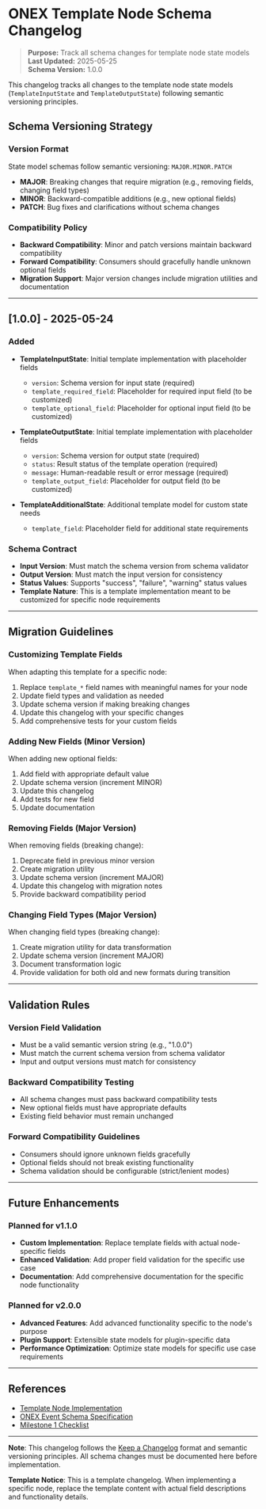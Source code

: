 <!-- === OmniNode:Metadata ===
metadata_version: 0.1.0
protocol_version: 1.1.0
owner: OmniNode Team
copyright: OmniNode Team
schema_version: 1.1.0
name: CHANGELOG.md
version: 1.0.0
uuid: 22fb5888-fa0d-4e4c-b11b-ab0a25356b89
author: OmniNode Team
created_at: 2025-05-28T09:34:52.811931
last_modified_at: 2025-05-28T15:55:26.690195
description: Stamped by ONEX
state_contract: state_contract://default
lifecycle: active
hash: 02b6499bc586539ef152f9b147b9403127097fef8316262197686c50700a3ed1
entrypoint: python@CHANGELOG.md
runtime_language_hint: python>=3.11
namespace: omnibase.stamped.CHANGELOG
meta_type: tool
<!-- === /OmniNode:Metadata === -->


# ONEX Template Node Schema Changelog

> **Purpose:** Track all schema changes for template node state models  
> **Last Updated:** 2025-05-25  
> **Schema Version:** 1.0.0

This changelog tracks all changes to the template node state models (`TemplateInputState` and `TemplateOutputState`) following semantic versioning principles.

## Schema Versioning Strategy

### Version Format
State model schemas follow semantic versioning: `MAJOR.MINOR.PATCH`

- **MAJOR**: Breaking changes that require migration (e.g., removing fields, changing field types)
- **MINOR**: Backward-compatible additions (e.g., new optional fields)
- **PATCH**: Bug fixes and clarifications without schema changes

### Compatibility Policy
- **Backward Compatibility**: Minor and patch versions maintain backward compatibility
- **Forward Compatibility**: Consumers should gracefully handle unknown optional fields
- **Migration Support**: Major version changes include migration utilities and documentation

---

## [1.0.0] - 2025-05-24

### Added
- **TemplateInputState**: Initial template implementation with placeholder fields
  - `version`: Schema version for input state (required)
  - `template_required_field`: Placeholder for required input field (to be customized)
  - `template_optional_field`: Placeholder for optional input field (to be customized)

- **TemplateOutputState**: Initial template implementation with placeholder fields
  - `version`: Schema version for output state (required)
  - `status`: Result status of the template operation (required)
  - `message`: Human-readable result or error message (required)
  - `template_output_field`: Placeholder for output field (to be customized)

- **TemplateAdditionalState**: Additional template model for custom state needs
  - `template_field`: Placeholder field for additional state requirements

### Schema Contract
- **Input Version**: Must match the schema version from schema validator
- **Output Version**: Must match the input version for consistency
- **Status Values**: Supports "success", "failure", "warning" status values
- **Template Nature**: This is a template implementation meant to be customized for specific node requirements

---

## Migration Guidelines

### Customizing Template Fields
When adapting this template for a specific node:

1. Replace `template_*` field names with meaningful names for your node
2. Update field types and validation as needed
3. Update schema version if making breaking changes
4. Update this changelog with your specific changes
5. Add comprehensive tests for your custom fields

### Adding New Fields (Minor Version)
When adding new optional fields:

1. Add field with appropriate default value
2. Update schema version (increment MINOR)
3. Update this changelog
4. Add tests for new field
5. Update documentation

### Removing Fields (Major Version)
When removing fields (breaking change):

1. Deprecate field in previous minor version
2. Create migration utility
3. Update schema version (increment MAJOR)
4. Update this changelog with migration notes
5. Provide backward compatibility period

### Changing Field Types (Major Version)
When changing field types (breaking change):

1. Create migration utility for data transformation
2. Update schema version (increment MAJOR)
3. Document transformation logic
4. Provide validation for both old and new formats during transition

---

## Validation Rules

### Version Field Validation
- Must be a valid semantic version string (e.g., "1.0.0")
- Must match the current schema version from schema validator
- Input and output versions must match for consistency

### Backward Compatibility Testing
- All schema changes must pass backward compatibility tests
- New optional fields must have appropriate defaults
- Existing field behavior must remain unchanged

### Forward Compatibility Guidelines
- Consumers should ignore unknown fields gracefully
- Optional fields should not break existing functionality
- Schema validation should be configurable (strict/lenient modes)

---

## Future Enhancements

### Planned for v1.1.0
- **Custom Implementation**: Replace template fields with actual node-specific fields
- **Enhanced Validation**: Add proper field validation for the specific use case
- **Documentation**: Add comprehensive documentation for the specific node functionality

### Planned for v2.0.0
- **Advanced Features**: Add advanced functionality specific to the node's purpose
- **Plugin Support**: Extensible state models for plugin-specific data
- **Performance Optimization**: Optimize state models for specific use case requirements

---

## References

- [Template Node Implementation](v1_0_0/node.py)
- [ONEX Event Schema Specification](../../docs/protocol/onex_event_schema.md)
- [Milestone 1 Checklist](../../docs/milestones/milestone_1_checklist.md)

---

**Note**: This changelog follows the [Keep a Changelog](https://keepachangelog.com/en/1.0.0/) format and semantic versioning principles. All schema changes must be documented here before implementation.

**Template Notice**: This is a template changelog. When implementing a specific node, replace the template content with actual field descriptions and functionality details.
